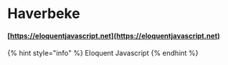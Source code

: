 # Haverbeke

#### [https://eloquentjavascript.net](https://eloquentjavascript.net)

{% hint style="info" %}
Eloquent Javascript
{% endhint %}

